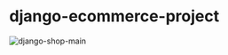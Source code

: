# django-ecommerce-project


![django-shop-main](https://user-images.githubusercontent.com/83788662/142291325-c83113c5-0033-4b59-a193-74e848d94b5d.jpg)
